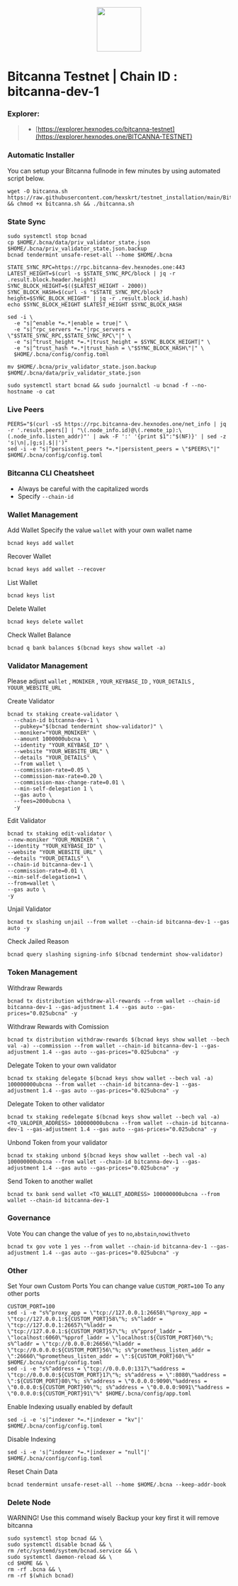 <p align="center">
  <img height="100" height="auto" src="https://github.com/hexskrt/logos/blob/main/bcna.jpg?raw=true">
</p>

# Bitcanna Testnet | Chain ID : bitcanna-dev-1

### Explorer:
>-  [https://explorer.hexnodes.co/bitcanna-testnet](https://explorer.hexnodes.one/BITCANNA-TESTNET)

### Automatic Installer
You can setup your Bitcanna fullnode in few minutes by using automated script below.
```
wget -O bitcanna.sh https://raw.githubusercontent.com/hexskrt/testnet_installation/main/Bitcanna/bitcanna.sh && chmod +x bitcanna.sh && ./bitcanna.sh
```

### State Sync
```
sudo systemctl stop bcnad
cp $HOME/.bcna/data/priv_validator_state.json $HOME/.bcna/priv_validator_state.json.backup
bcnad tendermint unsafe-reset-all --home $HOME/.bcna

STATE_SYNC_RPC=https://rpc.bitcanna-dev.hexnodes.one:443
LATEST_HEIGHT=$(curl -s $STATE_SYNC_RPC/block | jq -r .result.block.header.height)
SYNC_BLOCK_HEIGHT=$(($LATEST_HEIGHT - 2000))
SYNC_BLOCK_HASH=$(curl -s "$STATE_SYNC_RPC/block?height=$SYNC_BLOCK_HEIGHT" | jq -r .result.block_id.hash)
echo $SYNC_BLOCK_HEIGHT $LATEST_HEIGHT $SYNC_BLOCK_HASH

sed -i \
  -e "s|^enable *=.*|enable = true|" \
  -e "s|^rpc_servers *=.*|rpc_servers = \"$STATE_SYNC_RPC,$STATE_SYNC_RPC\"|" \
  -e "s|^trust_height *=.*|trust_height = $SYNC_BLOCK_HEIGHT|" \
  -e "s|^trust_hash *=.*|trust_hash = \"$SYNC_BLOCK_HASH\"|" \
  $HOME/.bcna/config/config.toml

mv $HOME/.bcna/priv_validator_state.json.backup $HOME/.bcna/data/priv_validator_state.json

sudo systemctl start bcnad && sudo journalctl -u bcnad -f --no-hostname -o cat
```

### Live Peers
```
PEERS="$(curl -sS https://rpc.bitcanna-dev.hexnodes.one/net_info | jq -r '.result.peers[] | "\(.node_info.id)@\(.remote_ip):\(.node_info.listen_addr)"' | awk -F ':' '{print $1":"$(NF)}' | sed -z 's|\n|,|g;s|.$||')"
sed -i -e "s|^persistent_peers *=.*|persistent_peers = \"$PEERS\"|" $HOME/.bcna/config/config.toml
```

### Bitcanna CLI Cheatsheet

- Always be careful with the capitalized words
- Specify `--chain-id`

### Wallet Management

Add Wallet
Specify the value `wallet` with your own wallet name

```
bcnad keys add wallet
```

Recover Wallet
```
bcnad keys add wallet --recover
```

List Wallet
```
bcnad keys list
```

Delete Wallet
```
bcnad keys delete wallet
```

Check Wallet Balance
```
bcnad q bank balances $(bcnad keys show wallet -a)
```

### Validator Management

Please adjust `wallet` , `MONIKER` , `YOUR_KEYBASE_ID` , `YOUR_DETAILS` , `YOUUR_WEBSITE_URL`

Create Validator
```
bcnad tx staking create-validator \
  --chain-id bitcanna-dev-1 \
  --pubkey="$(bcnad tendermint show-validator)" \
  --moniker="YOUR_MONIKER" \
  --amount 1000000ubcna \
  --identity "YOUR_KEYBASE_ID" \
  --website "YOUR_WEBSITE_URL" \
  --details "YOUR_DETAILS" \
  --from wallet \
  --commission-rate=0.05 \
  --commission-max-rate=0.20 \
  --commission-max-change-rate=0.01 \
  --min-self-delegation 1 \
  --gas auto \
  --fees=2000ubcna \
  -y
```

Edit Validator
```
bcnad tx staking edit-validator \
--new-moniker "YOUR_MONIKER " \
--identity "YOUR_KEYBASE_ID" \
--website "YOUR_WEBSITE_URL" \
--details "YOUR_DETAILS" \
--chain-id bitcanna-dev-1 \
--commission-rate=0.01 \
--min-self-delegation=1 \
--from=wallet \
--gas auto \
-y
```


Unjail Validator
```
bcnad tx slashing unjail --from wallet --chain-id bitcanna-dev-1 --gas auto -y
```

Check Jailed Reason
```
bcnad query slashing signing-info $(bcnad tendermint show-validator)
```

### Token Management

Withdraw Rewards
```
bcnad tx distribution withdraw-all-rewards --from wallet --chain-id bitcanna-dev-1 --gas-adjustment 1.4 --gas auto --gas-prices="0.025ubcna" -y
```

Withdraw Rewards with Comission
```
bcnad tx distribution withdraw-rewards $(bcnad keys show wallet --bech val -a) --commission --from wallet --chain-id bitcanna-dev-1 --gas-adjustment 1.4 --gas auto --gas-prices="0.025ubcna" -y
```

Delegate Token to your own validator
```
bcnad tx staking delegate $(bcnad keys show wallet --bech val -a) 100000000ubcna --from wallet --chain-id bitcanna-dev-1 --gas-adjustment 1.4 --gas auto --gas-prices="0.025ubcna" -y
```

Delegate Token to other validator
```
bcnad tx staking redelegate $(bcnad keys show wallet --bech val -a) <TO_VALOPER_ADDRESS> 100000000ubcna --from wallet --chain-id bitcanna-dev-1 --gas-adjustment 1.4 --gas auto --gas-prices="0.025ubcna" -y
```

Unbond Token from your validator
```
bcnad tx staking unbond $(bcnad keys show wallet --bech val -a) 100000000ubcna --from wallet --chain-id bitcanna-dev-1 --gas-adjustment 1.4 --gas auto --gas-prices="0.025ubcna" -y
```

Send Token to another wallet
```
bcnad tx bank send wallet <TO_WALLET_ADDRESS> 100000000ubcna --from wallet --chain-id bitcanna-dev-1
```

### Governance 

Vote
You can change the value of `yes` to `no`,`abstain`,`nowithveto`

```
bcnad tx gov vote 1 yes --from wallet --chain-id bitcanna-dev-1 --gas-adjustment 1.4 --gas auto --gas-prices="0.025ubcna" -y
```

### Other

Set Your own Custom Ports
You can change value `CUSTOM_PORT=100` To any other ports
```
CUSTOM_PORT=100
sed -i -e "s%^proxy_app = \"tcp://127.0.0.1:26658\"%proxy_app = \"tcp://127.0.0.1:${CUSTOM_PORT}58\"%; s%^laddr = \"tcp://127.0.0.1:26657\"%laddr = \"tcp://127.0.0.1:${CUSTOM_PORT}57\"%; s%^pprof_laddr = \"localhost:6060\"%pprof_laddr = \"localhost:${CUSTOM_PORT}60\"%; s%^laddr = \"tcp://0.0.0.0:26656\"%laddr = \"tcp://0.0.0.0:${CUSTOM_PORT}56\"%; s%^prometheus_listen_addr = \":26660\"%prometheus_listen_addr = \":${CUSTOM_PORT}60\"%" $HOME/.bcna/config/config.toml
sed -i -e "s%^address = \"tcp://0.0.0.0:1317\"%address = \"tcp://0.0.0.0:${CUSTOM_PORT}17\"%; s%^address = \":8080\"%address = \":${CUSTOM_PORT}80\"%; s%^address = \"0.0.0.0:9090\"%address = \"0.0.0.0:${CUSTOM_PORT}90\"%; s%^address = \"0.0.0.0:9091\"%address = \"0.0.0.0:${CUSTOM_PORT}91\"%" $HOME/.bcna/config/app.toml
```

Enable Indexing usually enabled by default
```
sed -i -e 's|^indexer *=.*|indexer = "kv"|' $HOME/.bcna/config/config.toml
```

Disable Indexing
```
sed -i -e 's|^indexer *=.*|indexer = "null"|' $HOME/.bcna/config/config.toml
```

Reset Chain Data
```
bcnad tendermint unsafe-reset-all --home $HOME/.bcna --keep-addr-book
```

### Delete Node

WARNING! Use this command wisely 
Backup your key first it will remove bitcanna

```
sudo systemctl stop bcnad && \
sudo systemctl disable bcnad && \
rm /etc/systemd/system/bcnad.service && \
sudo systemctl daemon-reload && \
cd $HOME && \
rm -rf .bcna && \
rm -rf $(which bcnad)
```
